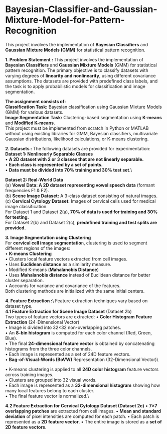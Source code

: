 # Bayesian-Classifier-and-Gaussian-Mixture-Model-for-Pattern-Recognition
This project involves the implementation of **Bayesian Classifiers** and **Gaussian Mixture Models (GMM)** for statistical pattern recognition.

**1. Problem Statement :**
This project involves the implementation of **Bayesian Classifiers** and **Gaussian Mixture Models** (GMM) for statistical pattern recognition. The primary objective is to classify datasets with varying degrees of **linearity and nonlinearity**, using different covariance assumptions. The datasets are provided with predefined class labels, and the task is to apply probabilistic models for classification and image segmentation.

**The assignment consists of:**\
  **Classification Task:** Bayesian classification using Gaussian Mixture Models (GMM) for various datasets.\
  **Image Segmentation Task:** Clustering-based segmentation using **K-means** and **Modified K-means**.\
This project must be implemented from scratch in Python or MATLAB without using existing libraries for GMM, Bayesian classifiers, multivariate Gaussian distributions, likelihood calculations, or K-means clustering.

**2. Datasets :** 
The following datasets are provided for experimentation:\
  **Dataset 1: Nonlinearly Separable Classes**\
      • **A 2D dataset with 2 or 3 classes that are not linearly separable.**\
      • **Each class is represented by a set of points.**\
      • **Data must be divided into 70% training and 30% test set**.\

  **Dataset 2: Real-World Data**\
    (a) **Vowel Data: A 2D dataset representing vowel speech data** (formant frequencies F1 & F2).\
    (b) **Scene Image Dataset:** A 3-class dataset consisting of natural images.\
    (c) **Cervical Cytology Dataset:** Images of cervical cells used for medical image classification.\
  For Dataset 1 and Dataset 2(a), **70% of data is used for training and 30% for testing.**\
  For Dataset 2(b) and Dataset 2(c), **predefined training and test splits are provided.**

**3. Image Segmentation using Clustering**\
For **cervical cell image segmentatio**n, clustering is used to segment different regions of the images:\
•  **K-means Clustering**\
•  Clusters local feature vectors extracted from cell images.\
•  Uses **Euclidean distance** as a similarity measure.\
•  Modified K-means (**Mahalanobis Distance**)\
•  Uses **Mahalanobis distance** instead of Euclidean distance for better cluster separation.\
•  Accounts for variance and covariance of the features.\
Both clustering methods are initialized with the same initial centers.

**4. Feature Extraction :**\ 
Feature extraction techniques vary based on dataset type.\
**4.1 Feature Extraction for Scene Image Dataset** (Dataset 2b)\
Two types of feature vectors are extracted:
• **Color Histogram Feature Extraction** (24-Dimensional Vector)\
• Image is divided into 32×32 non-overlapping patches.\
• An **8-bin histogram** is computed for each color channel (Red, Green, Blue).\
• The final **24-dimensional feature vector** is obtained by concatenating histograms from the three color channels.\
• Each image is represented as a set of 24D feature vectors.\
• **Bag-of-Visual-Words (BoVW)** Representation (32-Dimensional Vector)\

• K-means clustering is applied to all **24D color histogram** feature vectors across training images.\
• Clusters are grouped into 32 visual words.\
• Each image is represented as a **32-dimensional histogram** showing how many local features belong to each cluster.\
• The final feature vector is normalized.\

**4.2 Feature Extraction for Cervical Cytology Dataset (Dataset 2c)**
• **7×7 overlapping patches** are extracted from cell images.
• **Mean and standard deviation** of pixel intensities are computed for each patch.
• Each patch is represented as a **2D feature vector**.
• The entire image is stored as a **set of 2D feature vectors**.
